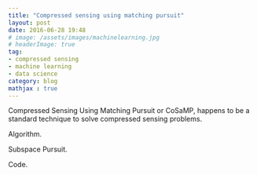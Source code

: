 ```yaml
---
title: "Compressed sensing using matching pursuit"
layout: post
date: 2016-06-28 19:48
# image: /assets/images/machinelearning.jpg
# headerImage: true
tag:
- compressed sensing
- machine learning
- data science
category: blog
mathjax : true
---
```


Compressed Sensing Using Matching Pursuit or CoSaMP, happens to be a standard technique to solve compressed sensing problems. 

Algorithm.

Subspace Pursuit.

Code.